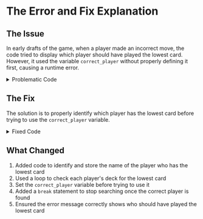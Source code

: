 # The Error and Fix Explanation

## The Issue
In early drafts of the game, when a player made an incorrect move, the code tried to display which player should have played the lowest card. However, it used the variable `correct_player` without properly defining it first, causing a runtime error.

<details>
<summary>Problematic Code</summary>

```python
def game_loop(players):
    while True:
        # Game code...

        if check_lowest_possible(players, chosen_card):
            play_card(player, chosen_card)
            typingprint(f"{player['name']} played {chosen_card} successfully!")
        else:
            remaining_cards = []
            for p in players:
                remaining_cards.extend(p["deck"])
            lowest_card = min(remaining_cards)

            # Error: Using correct_player without defining it
            typingprint(f"Wrong move! {player['name']} played an incorrect card. Game over.")
            typingprint(f"The correct card to play was {lowest_card}, and it should have been played by {correct_player}.")
            return
```
</details>

## The Fix
The solution is to properly identify which player has the lowest card before trying to use the `correct_player` variable.

<details>
<summary>Fixed Code</summary>

```python
def game_loop(players):
    while True:
        # Game code...

        if check_lowest_possible(players, chosen_card):
            play_card(player, chosen_card)
            typingprint(f"{player['name']} played {chosen_card} successfully!")
        else:
            remaining_cards = []
            for p in players:
                remaining_cards.extend(p["deck"])
            lowest_card = min(remaining_cards)

            # Fix: Define correct_player before using it
            correct_player = "Unknown"
            for p in players:
                if lowest_card in p["deck"]:
                    correct_player = p["name"]
                    break

            typingprint(f"Wrong move! {player['name']} played an incorrect card. Game over.")
            typingprint(f"The correct card to play was {lowest_card}, and it should have been played by {correct_player}.")
            return
```
</details>

## What Changed
1. Added code to identify and store the name of the player who has the lowest card
2. Used a loop to check each player's deck for the lowest card
3. Set the `correct_player` variable before trying to use it
4. Added a `break` statement to stop searching once the correct player is found
5. Ensured the error message correctly shows who should have played the lowest card